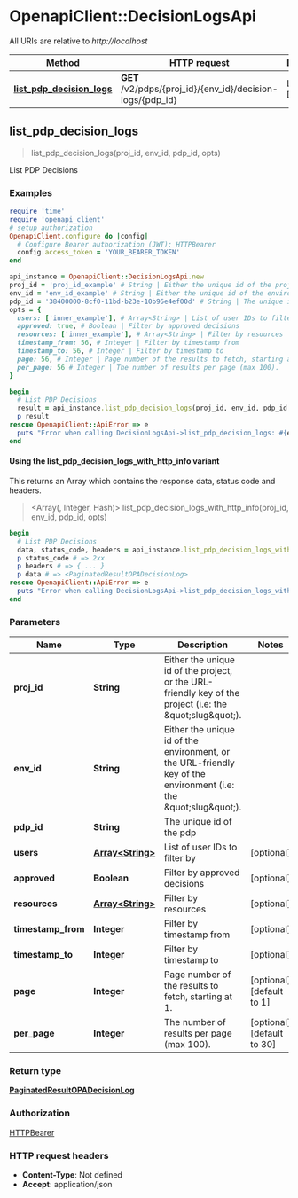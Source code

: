 # OpenapiClient::DecisionLogsApi

All URIs are relative to *http://localhost*

| Method | HTTP request | Description |
| ------ | ------------ | ----------- |
| [**list_pdp_decision_logs**](DecisionLogsApi.md#list_pdp_decision_logs) | **GET** /v2/pdps/{proj_id}/{env_id}/decision-logs/{pdp_id} | List PDP Decisions |


## list_pdp_decision_logs

> <PaginatedResultOPADecisionLog> list_pdp_decision_logs(proj_id, env_id, pdp_id, opts)

List PDP Decisions

### Examples

```ruby
require 'time'
require 'openapi_client'
# setup authorization
OpenapiClient.configure do |config|
  # Configure Bearer authorization (JWT): HTTPBearer
  config.access_token = 'YOUR_BEARER_TOKEN'
end

api_instance = OpenapiClient::DecisionLogsApi.new
proj_id = 'proj_id_example' # String | Either the unique id of the project, or the URL-friendly key of the project (i.e: the \"slug\").
env_id = 'env_id_example' # String | Either the unique id of the environment, or the URL-friendly key of the environment (i.e: the \"slug\").
pdp_id = '38400000-8cf0-11bd-b23e-10b96e4ef00d' # String | The unique id of the pdp
opts = {
  users: ['inner_example'], # Array<String> | List of user IDs to filter by
  approved: true, # Boolean | Filter by approved decisions
  resources: ['inner_example'], # Array<String> | Filter by resources
  timestamp_from: 56, # Integer | Filter by timestamp from
  timestamp_to: 56, # Integer | Filter by timestamp to
  page: 56, # Integer | Page number of the results to fetch, starting at 1.
  per_page: 56 # Integer | The number of results per page (max 100).
}

begin
  # List PDP Decisions
  result = api_instance.list_pdp_decision_logs(proj_id, env_id, pdp_id, opts)
  p result
rescue OpenapiClient::ApiError => e
  puts "Error when calling DecisionLogsApi->list_pdp_decision_logs: #{e}"
end
```

#### Using the list_pdp_decision_logs_with_http_info variant

This returns an Array which contains the response data, status code and headers.

> <Array(<PaginatedResultOPADecisionLog>, Integer, Hash)> list_pdp_decision_logs_with_http_info(proj_id, env_id, pdp_id, opts)

```ruby
begin
  # List PDP Decisions
  data, status_code, headers = api_instance.list_pdp_decision_logs_with_http_info(proj_id, env_id, pdp_id, opts)
  p status_code # => 2xx
  p headers # => { ... }
  p data # => <PaginatedResultOPADecisionLog>
rescue OpenapiClient::ApiError => e
  puts "Error when calling DecisionLogsApi->list_pdp_decision_logs_with_http_info: #{e}"
end
```

### Parameters

| Name | Type | Description | Notes |
| ---- | ---- | ----------- | ----- |
| **proj_id** | **String** | Either the unique id of the project, or the URL-friendly key of the project (i.e: the \&quot;slug\&quot;). |  |
| **env_id** | **String** | Either the unique id of the environment, or the URL-friendly key of the environment (i.e: the \&quot;slug\&quot;). |  |
| **pdp_id** | **String** | The unique id of the pdp |  |
| **users** | [**Array&lt;String&gt;**](String.md) | List of user IDs to filter by | [optional] |
| **approved** | **Boolean** | Filter by approved decisions | [optional] |
| **resources** | [**Array&lt;String&gt;**](String.md) | Filter by resources | [optional] |
| **timestamp_from** | **Integer** | Filter by timestamp from | [optional] |
| **timestamp_to** | **Integer** | Filter by timestamp to | [optional] |
| **page** | **Integer** | Page number of the results to fetch, starting at 1. | [optional][default to 1] |
| **per_page** | **Integer** | The number of results per page (max 100). | [optional][default to 30] |

### Return type

[**PaginatedResultOPADecisionLog**](PaginatedResultOPADecisionLog.md)

### Authorization

[HTTPBearer](../README.md#HTTPBearer)

### HTTP request headers

- **Content-Type**: Not defined
- **Accept**: application/json

